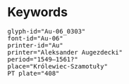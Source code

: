 # Keywords
<pre>
glyph-id="Au-06_0303"
font-id="Au-06"
printer-id="Au"
printer="Aleksander Augezdecki"
period="1549–1561?"
place="Królewiec-Szamotuły"
PT plate="408"
</pre>
